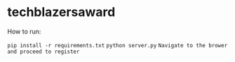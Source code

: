 # techblazersaward
 
How to run:

`pip install -r requirements.txt`
`python server.py`
`Navigate to the brower and proceed to register`